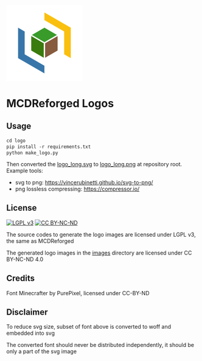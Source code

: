 ![logo](images/logo.svg)

# MCDReforged Logos

## Usage

```shell
cd logo
pip install -r requirements.txt
python make_logo.py
```

Then converted the [logo_long.svg](images/logo_long.svg) to [logo_long.png](../logo_long.png) at repository root. Example tools:

- svg to png: https://vincerubinetti.github.io/svg-to-png/
- png lossless compressing: https://compressor.io/

## License

[![LGPL v3](https://img.shields.io/badge/License-LGPL%20v3-blue.svg)](https://www.gnu.org/licenses/lgpl-3.0)
[![CC BY-NC-ND](https://licensebuttons.net/l/by-nc-nd/4.0/88x31.png)](https://creativecommons.org/licenses/by-nc-nd/4.0/)

The source codes to generate the logo images are licensed under LGPL v3, the same as MCDReforged

The generated logo images in the [images](images) directory are licensed under CC BY-NC-ND 4.0

## Credits

Font Minecrafter by PurePixel, licensed under CC-BY-ND

## Disclaimer

To reduce svg size, subset of font above is converted to woff and embedded into svg

The converted font should never be distributed independently, it should be only a part of the svg image
